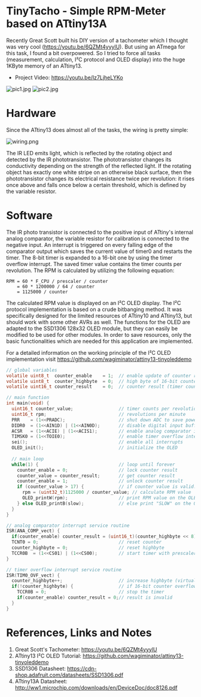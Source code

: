# TinyTacho - Simple RPM-Meter based on ATtiny13A

Recently Great Scott built his DIY version of a tachometer which I thought was very cool (https://youtu.be/6QZMt4yyylU). But using an ATmega for this task, I found a bit overpowered. So I tried to force all tasks (measurement, calculation, I²C protocol and OLED display) into the huge 1KByte memory of an ATtiny13.

- Project Video: https://youtu.be/Iz7LjheLYKo

![pic1.jpg](https://github.com/wagiminator/ATtiny13-TinyTacho/blob/main/documentation/TinyTacho_pic1.jpg)
![pic2.jpg](https://github.com/wagiminator/ATtiny13-TinyTacho/blob/main/documentation/TinyTacho_pic2.jpg)

# Hardware
Since the ATtiny13 does almost all of the tasks, the wiring is pretty simple:

![wiring.png](https://github.com/wagiminator/ATtiny13-TinyTacho/blob/main/documentation/TinyTacho_Wiring.png)

The IR LED emits light, which is reflected by the rotating object and detected by the IR phototransistor. The phototransistor changes its conductivity depending on the strength of the reflected light. If the rotating object has exactly one white stripe on an otherwise black surface, then the phototransistor changes its electrical resistance twice per revolution: it rises once above and falls once below a certain threshold, which is defined by the variable resistor.

# Software
The IR photo transistor is connected to the positive input of ATtiny's internal analog comparator, the variable resistor for calibration is connected to the negative input. An interrupt is triggered on every falling edge of the comparator output which saves the current value of timer0 and restarts the timer. The 8-bit timer is expanded to a 16-bit one by using the timer overflow interrupt. The saved timer value contains the timer counts per revolution. The RPM is calculated by utilizing the following equation:
```
RPM = 60 * F_CPU / prescaler / counter
    = 60 * 1200000 / 64 / counter
    = 1125000 / counter
```
The calculated RPM value is displayed on an I²C OLED display. The I²C protocol implementation is based on a crude bitbanging method. It was specifically designed for the limited resources of ATtiny10 and ATtiny13, but should work with some other AVRs as well. The functions for the OLED are adapted to the SSD1306 128x32 OLED module, but they can easily be modified to be used for other modules. In order to save resources, only the basic functionalities which are needed for this application are implemented.

For a detailed information on the working principle of the I²C OLED implementation visit https://github.com/wagiminator/attiny13-tinyoleddemo

```c
// global variables
volatile uint8_t  counter_enable    = 1;  // enable update of counter result
volatile uint8_t  counter_highbyte  = 0;  // high byte of 16-bit counter
volatile uint16_t counter_result    = 0;  // counter result (timer counts per revolution)

// main function
int main(void) {
  uint16_t counter_value;                 // timer counts per revolution
  uint16_t rpm;                           // revolutions per minute
  PRR    = (1<<PRADC);                    // shut down ADC to save power
  DIDR0  = (1<<AIN1D) | (1<<AIN0D);       // disable digital input buffer on AC pins
  ACSR   = (1<<ACIE) | (1<<ACIS1);        // enable analog comparator interrupt on falling edge
  TIMSK0 = (1<<TOIE0);                    // enable timer overflow interrupt
  sei();                                  // enable all interrupts
  OLED_init();                            // initialize the OLED
  
  // main loop
  while(1) {                              // loop until forever                         
    counter_enable = 0;                   // lock counter result
    counter_value = counter_result;       // get counter result
    counter_enable = 1;                   // unlock counter result
    if (counter_value > 17) {             // if counter value is valid:
      rpm = (uint32_t)1125000 / counter_value; // calculate RPM value      
      OLED_printW(rpm);                   // print RPM value on the OLED
    } else OLED_printB(slow);             // else print "SLOW" on the OLED
  }
}

// analog comparator interrupt service routine
ISR(ANA_COMP_vect) {
  if(counter_enable) counter_result = (uint16_t)(counter_highbyte << 8) | TCNT0; // save result if enabled
  TCNT0 = 0;                              // reset counter
  counter_highbyte = 0;                   // reset highbyte
  TCCR0B  = (1<<CS01) | (1<<CS00);        // start timer with prescaler 64 (in case it was stopped)
}

// timer overflow interrupt service routine
ISR(TIM0_OVF_vect) {
  counter_highbyte++;                     // increase highbyte (virtual 16-bit counter)
  if(!counter_highbyte) {                 // if 16-bit counter overflows
    TCCR0B = 0;                           // stop the timer
    if(counter_enable) counter_result = 0;// result is invalid
  }
}
```

# References, Links and Notes
1. Great Scott's Tachometer: https://youtu.be/6QZMt4yyylU
2. ATtiny13 I²C OLED Tutorial: https://github.com/wagiminator/attiny13-tinyoleddemo
3. SSD1306 Datasheet: https://cdn-shop.adafruit.com/datasheets/SSD1306.pdf
4. ATtiny13A Datasheet: http://ww1.microchip.com/downloads/en/DeviceDoc/doc8126.pdf

